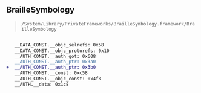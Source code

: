 ## BrailleSymbology

> `/System/Library/PrivateFrameworks/BrailleSymbology.framework/BrailleSymbology`

```diff

   __DATA_CONST.__objc_selrefs: 0x58
   __DATA_CONST.__objc_protorefs: 0x10
   __AUTH_CONST.__auth_got: 0x608
-  __AUTH_CONST.__auth_ptr: 0x3a0
+  __AUTH_CONST.__auth_ptr: 0x3b0
   __AUTH_CONST.__const: 0xc58
   __AUTH_CONST.__objc_const: 0x4f8
   __AUTH.__data: 0x1c8

```
